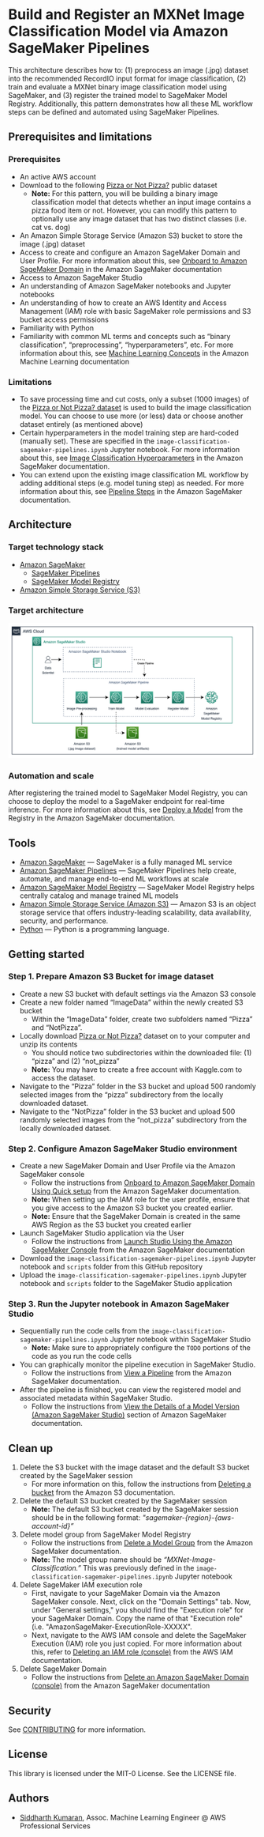 # Build and Register an MXNet Image Classification Model via Amazon SageMaker Pipelines 

This architecture describes how to: (1) preprocess an image (.jpg) dataset into the recommended RecordIO input format for image classification, (2) train and evaluate a MXNet binary image classification model using SageMaker, and (3) register the trained model to SageMaker Model Registry. Additionally, this pattern demonstrates how all these ML workflow steps can be defined and automated using SageMaker Pipelines.

## Prerequisites and limitations

### Prerequisites
- An active AWS account
- Download to the following [Pizza or Not Pizza?](https://www.kaggle.com/datasets/carlosrunner/pizza-not-pizza) public dataset
    - **Note:** For this pattern, you will be building a binary image classification model that detects whether an input image contains a pizza food item or not. However, you can modify this pattern to optionally use any image dataset that has two distinct classes (i.e. cat vs. dog)
- An Amazon Simple Storage Service (Amazon S3) bucket to store the image (.jpg) dataset
- Access to create and configure an Amazon SageMaker Domain and User Profile. For more information about this, see [Onboard to Amazon SageMaker Domain](https://docs.aws.amazon.com/sagemaker/latest/dg/gs-studio-onboard.html) in the Amazon SageMaker documentation
- Access to Amazon SageMaker Studio
- An understanding of Amazon SageMaker notebooks and Jupyter notebooks
- An understanding of how to create an AWS Identity and Access Management (IAM) role with basic SageMaker role permissions and S3 bucket access permissions
- Familiarity with Python
- Familiarity with common ML terms and concepts such as “binary classification”, “preprocessing”, “hyperparameters”, etc. For more information about this, see [Machine Learning Concepts](https://docs.aws.amazon.com/machine-learning/latest/dg/machine-learning-concepts.html) in the Amazon Machine Learning documentation

### Limitations
- To save processing time and cut costs, only a subset (1000 images) of the [Pizza or Not Pizza? dataset](https://www.kaggle.com/datasets/carlosrunner/pizza-not-pizza) is used to build the image classification model. You can choose to use more (or less) data or choose another dataset entirely (as mentioned above)
- Certain hyperparameters in the model training step are hard-coded (manually set). These are specified in the `image-classification-sagemaker-pipelines.ipynb` Jupyter notebook. For more information about this, see [Image Classification Hyperparameters](https://docs.aws.amazon.com/sagemaker/latest/dg/IC-Hyperparameter.html) in the Amazon SageMaker documentation.
- You can extend upon the existing image classification ML workflow by adding additional steps (e.g. model tuning step) as needed. For more information about this, see [Pipeline Steps](https://docs.aws.amazon.com/sagemaker/latest/dg/build-and-manage-steps.html) in the Amazon SageMaker documentation.

## Architecture

### Target technology stack 
- [Amazon SageMaker](https://docs.aws.amazon.com/sagemaker/latest/dg/whatis.html)
    - [SageMaker Pipelines](https://aws.amazon.com/sagemaker/pipelines/)
    - [SageMaker Model Registry](https://docs.aws.amazon.com/sagemaker/latest/dg/model-registry.html)
- [Amazon Simple Storage Service (S3)](https://docs.aws.amazon.com/AmazonS3/latest/userguide/Welcome.html)

### Target architecture
![Architecture Diagram](/architecture-diagram.png "Architecture Diagram")

### Automation and scale
After registering the trained model to SageMaker Model Registry, you can choose to deploy the model to a SageMaker endpoint for real-time inference. For more information about this, see [Deploy a Model](https://docs.aws.amazon.com/sagemaker/latest/dg/model-registry-deploy.html) from the Registry in the Amazon SageMaker documentation.

## Tools
- [Amazon SageMaker](https://docs.aws.amazon.com/sagemaker/latest/dg/whatis.html) — SageMaker is a fully managed ML service
- [Amazon SageMaker Pipelines](https://aws.amazon.com/sagemaker/pipelines/) — SageMaker Pipelines help create, automate, and manage end-to-end ML workflows at scale
- [Amazon SageMaker Model Registry](https://docs.aws.amazon.com/sagemaker/latest/dg/model-registry.html) — SageMaker Model Registry helps centrally catalog and manage trained ML models
- [Amazon Simple Storage Service (Amazon S3)](https://docs.aws.amazon.com/AmazonS3/latest/userguide/Welcome.html) — Amazon S3 is an object storage service that offers industry-leading scalability, data availability, security, and performance.
- [Python](https://www.python.org/) — Python is a programming language.

## Getting started

### Step 1. Prepare Amazon S3 Bucket for image dataset
- Create a new S3 bucket with default settings via the Amazon S3 console
- Create a new folder named “ImageData” within the newly created S3 bucket
    - Within the “ImageData” folder, create two subfolders named “Pizza” and “NotPizza”.
- Locally download [Pizza or Not Pizza?](https://www.kaggle.com/datasets/carlosrunner/pizza-not-pizza) dataset on to your computer and unzip its contents
    - You should notice two subdirectories within the downloaded file: (1) “pizza” and (2) “not_pizza”
    - **Note:** You may have to create a free account with Kaggle.com to access the dataset.
- Navigate to the “Pizza” folder in the S3 bucket and upload 500 randomly selected images from the “pizza” subdirectory from the locally downloaded dataset.
- Navigate to the “NotPizza” folder in the S3 bucket and upload 500 randomly selected images from the “not_pizza” subdirectory from the locally downloaded dataset.

### Step 2. Configure Amazon SageMaker Studio environment
- Create a new SageMaker Domain and User Profile via the Amazon SageMaker console
    - Follow the instructions from [Onboard to Amazon SageMaker Domain Using Quick setup](https://docs.aws.amazon.com/sagemaker/latest/dg/onboard-quick-start.html) from the Amazon SageMaker documentation.
    - **Note:** When setting up the IAM role for the user profile, ensure that you give access to the Amazon S3 bucket you created earlier.
    - **Note:** Ensure that the SageMaker Domain is created in the same AWS Region as the S3 bucket you created earlier
- Launch SageMaker Studio application via the User 
    - Follow the instructions from [Launch Studio Using the Amazon SageMaker Console](https://docs.aws.amazon.com/sagemaker/latest/dg/studio-launch.html#studio-launch-console) from the Amazon SageMaker documentation
- Download the `image-classification-sagemaker-pipelines.ipynb` Jupyter notebook and `scripts` folder from this GitHub repository
- Upload the `image-classification-sagemaker-pipelines.ipynb` Jupyter notebook and `scripts` folder to the SageMaker Studio application

### Step 3. Run the Jupyter notebook in Amazon SageMaker Studio
- Sequentially run the code cells from the `image-classification-sagemaker-pipelines.ipynb` Jupyter notebook within SageMaker Studio
    - **Note:** Make sure to appropriately configure the `TODO` portions of the code as you run the code cells
- You can graphically monitor the pipeline execution in SageMaker Studio.
    - Follow the instructions from [View a Pipeline](https://docs.aws.amazon.com/sagemaker/latest/dg/pipelines-studio-list-pipelines.html) from the Amazon SageMaker documentation.
- After the pipeline is finished, you can view the registered model and associated metadata within SageMaker Studio.
    - Follow the instructions from [View the Details of a Model Version (Amazon SageMaker Studio)](https://docs.aws.amazon.com/sagemaker/latest/dg/model-registry-details.html#model-registry-details-studio) section of Amazon SageMaker documentation.

## Clean up
1. Delete the S3 bucket with the image dataset and the default S3 bucket created by the SageMaker session
    - For more information on this, follow the instructions from [Deleting a bucket](https://docs.aws.amazon.com/AmazonS3/latest/userguide/delete-bucket.html) from the Amazon S3 documentation.
2. Delete the default S3 bucket created by the SageMaker session
    - **Note:** The default S3 bucket created by the SageMaker session should be in the following format: *"sagemaker-{region}-{aws-account-id}”*
3. Delete model group from SageMaker Model Registry
     - Follow the instructions from [Delete a Model Group](https://docs.aws.amazon.com/sagemaker/latest/dg/model-registry-delete-model-group.htmleiifcbevrhk) from the Amazon SageMaker documentation.
     - **Note:** The model group name should be *“MXNet-Image-Classification.”* This was previously defined in the `image-classification-sagemaker-pipelines.ipynb` Jupyter notebook  
4. Delete SageMaker IAM execution role
    - First, navigate to your SageMaker Domain via the Amazon SageMaker console. Next, click on the "Domain Settings" tab. Now, under "General settings," you should find the "Execution role" for your SageMaker Domain. Copy the name of that "Execution role" (i.e. "AmazonSageMaker-ExecutionRole-XXXXX".
    - Next, navigate to the AWS IAM console and delete the SageMaker Execution (IAM) role you just copied. For more information about this, refer to [Deleting an IAM role (console)](https://docs.aws.amazon.com/IAM/latest/UserGuide/id_roles_manage_delete.html#roles-managingrole-deleting-console) from the AWS IAM documentation.
4. Delete SageMaker Domain
    - Follow the instructions from [Delete an Amazon SageMaker Domain (console)](https://docs.aws.amazon.com/sagemaker/latest/dg/gs-studio-delete-domain.html#gs-studio-delete-domain-studio) from the Amazon SageMaker documentation

## Security

See [CONTRIBUTING](CONTRIBUTING.md#security-issue-notifications) for more information.

## License

This library is licensed under the MIT-0 License. See the LICENSE file.

## Authors
- [Siddharth Kumaran](https://github.com/siddgood), Assoc. Machine Learning Engineer @ AWS Professional Services

